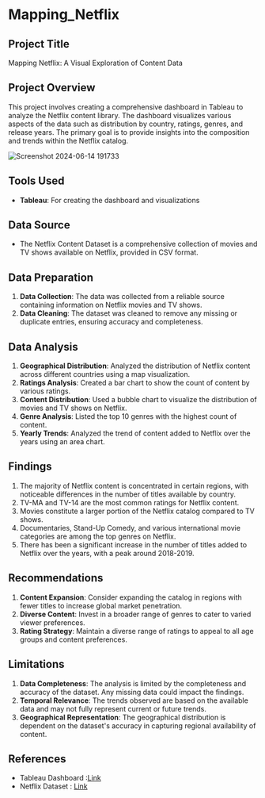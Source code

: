 # Mapping_Netflix

## Project Title
Mapping Netflix: A Visual Exploration of Content Data

## Project Overview
This project involves creating a comprehensive dashboard in Tableau to analyze the Netflix content library. The dashboard visualizes various aspects of the data such as distribution by country, ratings, genres, and release years. The primary goal is to provide insights into the composition and trends within the Netflix catalog.

![Screenshot 2024-06-14 191733](https://github.com/gayatrikuracha/Mapping_Netflix/assets/167384815/8dcd60ea-b48c-4d38-9911-cad46944b1f6)



## Tools Used
- **Tableau**: For creating the dashboard and visualizations
  
## Data Source 
- The Netflix Content Dataset is a comprehensive collection of movies and TV shows available on Netflix, provided in CSV format.
  
## Data Preparation
1. **Data Collection**: The data was collected from a reliable source containing information on Netflix movies and TV shows.
2. **Data Cleaning**: The dataset was cleaned to remove any missing or duplicate entries, ensuring accuracy and completeness.

## Data Analysis
1. **Geographical Distribution**: Analyzed the distribution of Netflix content across different countries using a map visualization.
2. **Ratings Analysis**: Created a bar chart to show the count of content by various ratings.
3. **Content Distribution**: Used a bubble chart to visualize the distribution of movies and TV shows on Netflix.
4. **Genre Analysis**: Listed the top 10 genres with the highest count of content.
5. **Yearly Trends**: Analyzed the trend of content added to Netflix over the years using an area chart.

## Findings
1.  The majority of Netflix content is concentrated in certain regions, with noticeable differences in the number of titles available by country.
2.  TV-MA and TV-14 are the most common ratings for Netflix content.
3.  Movies constitute a larger portion of the Netflix catalog compared to TV shows.
4.  Documentaries, Stand-Up Comedy, and various international movie categories are among the top genres on Netflix.
5.  There has been a significant increase in the number of titles added to Netflix over the years, with a peak around 2018-2019.

## Recommendations
1. **Content Expansion**: Consider expanding the catalog in regions with fewer titles to increase global market penetration.
2. **Diverse Content**: Invest in a broader range of genres to cater to varied viewer preferences.
3. **Rating Strategy**: Maintain a diverse range of ratings to appeal to all age groups and content preferences.

## Limitations
1. **Data Completeness**: The analysis is limited by the completeness and accuracy of the dataset. Any missing data could impact the findings.
2. **Temporal Relevance**: The trends observed are based on the available data and may not fully represent current or future trends.
3. **Geographical Representation**: The geographical distribution is dependent on the dataset's accuracy in capturing regional availability of content.

## References
- Tableau Dashboard :[Link](https://github.com/gayatrikuracha/Mapping_Netflix/blob/main/Netflix%20dashboard.twb)
- Netflix Dataset : [Link](https://github.com/gayatrikuracha/Mapping_Netflix/blob/main/netflix_titles.csv)
